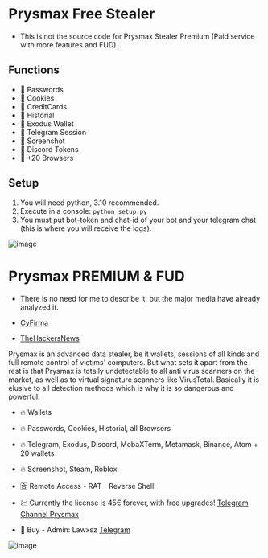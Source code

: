# Prysmax Free Stealer

- This is not the source code for Prysmax Stealer Premium (Paid service with more features and FUD).

## Functions
- 🌙 Passwords
- 🌙 Cookies
- 🌙 CreditCards
- 🌙 Historial
- 🌙 Exodus Wallet
- 🌙 Telegram Session
- 🌙 Screenshot
- 🌙 Discord Tokens
- 🌙 +20 Browsers

## Setup

1. You will need python, 3.10 recommended.
2. Execute in a console: ```python setup.py```
3. You must put bot-token and chat-id of your bot and your telegram chat (this is where you will receive the logs).

![image](https://github.com/Lawxsz/prysmax/assets/116668706/bc6ac73b-b566-4de2-a2db-273bcd055a35)

# Prysmax PREMIUM & FUD

- There is no need for me to describe it, but the major media have already analyzed it.

- [CyFirma](https://www.cyfirma.com/outofband/new-maas-prysmax-launches-fully-undetectable-infostealer/)
- [TheHackersNews](https://thehackernews.com/2023/09/new-hijackloader-modular-malware-loader.html)

Prysmax is an advanced data stealer, be it wallets, sessions of all kinds and full remote control of victims' computers. But what sets it apart from the rest is that Prysmax is totally undetectable to all anti virus scanners on the market, as well as to virtual signature scanners like VirusTotal. Basically it is elusive to all detection methods which is why it is so dangerous and powerful.

- 🔥 Wallets
- 🔥 Passwords, Cookies, Historial, all Browsers
- 🔥 Telegram, Exodus, Discord, MobaXTerm, Metamask, Binance, Atom + 20 wallets
- 🔥 Screenshot, Steam, Roblox
- 🈴 Remote Access - RAT - Reverse Shell!

- 💹 Currently the license is 45€ forever, with free upgrades! [Telegram Channel Prysmax](https://t.me/prysmax)

- 🔱 Buy - Admin: Lawxsz [Telegram](https://t.me/lawxsz)

![image](https://github.com/Lawxsz/prysmax/assets/116668706/a1707aa2-77b6-4653-9b9c-f713b274aa2a)

